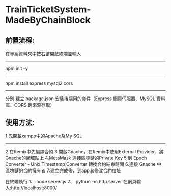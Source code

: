 ﻿# TrainTicketSystem-MadeByChainBlock

## 前置流程:
在專案資料夾中按右鍵開啟終端並輸入<hr>
npm init -y <hr>
npm install express mysql2 cors <hr>

分別
建立 package.json
安裝後端用的套件（Express 網頁伺服器、MySQL 資料庫、CORS 跨來源存取）

## 使用方法:
1.先開啟xampp中的Apache及My SQL  <hr>
2.在Remix中先編譯合約
3.開啟Gnache，在Remix中使用External Provider，將Gnache的網域貼上
4.MetaMask 連接區塊鏈的Private Key
5.到 Epoch Converter - Unix Timestamp Converter 轉換合約結束時間
6.連接 Gnache 中區塊鏈的合約擁有者
7:建立完成後，到app.js修改合約位址

在終端執行:1、:node server.js
    		  2、:python -m http.server
在網頁輸入:http://localhost:8000/
